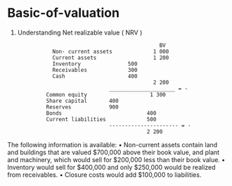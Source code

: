 # Basic-of-valuation

1. Understanding Net realizable value ( NRV )
   
                                                    BV
                  Non- current assets             1 000
                  Current assets                  1 200
                  Inventory               500
                  Receivables             300
                  Cash                    400
                                                  2 200
                                    _____________________ = -
                Common equity                    1 300
                Share capital       400
                Reserves            900
                Bonds                           400
                Current liabilities             500
                                    ---------------------- = - 
                                                2 200
 The following information is available:
• Non-current assets contain land and
   buildings that are valued $700,000 above
   their book value, and plant and machinery,
   which would sell for $200,000 less than
   their book value.
• Inventory would sell for $400,000 and only
   $250,000 would be realized from
   receivables.
• Closure costs would add $100,000 to
   liabilities.
   
